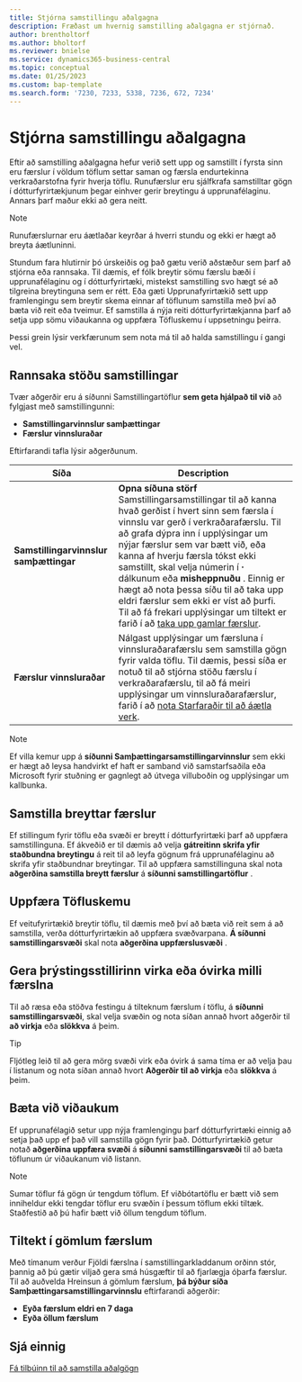 ```yaml
---
title: Stjórna samstillingu aðalgagna
description: Fræðast um hvernig samstilling aðalgagna er stjórnað.
author: brentholtorf
ms.author: bholtorf
ms.reviewer: bnielse
ms.service: dynamics365-business-central
ms.topic: conceptual
ms.date: 01/25/2023
ms.custom: bap-template
ms.search.form: '7230, 7233, 5338, 7236, 672, 7234'
---
```

# <a name="manage-master-data-synchronization"></a><a name="manage-master-data-synchronization"></a>Stjórna samstillingu aðalgagna

Eftir að samstilling aðalgagna hefur verið sett upp og samstillt í fyrsta sinn eru færslur í völdum töflum settar saman og færsla endurtekinna verkraðarstofna fyrir hverja töflu. Runufærslur eru sjálfkrafa samstilltar gögn í dótturfyrirtækjunum þegar einhver gerir breytingu á upprunafélaginu. Annars þarf maður ekki að gera neitt.

> [!NOTE]
> Runufærslurnar eru áætlaðar keyrðar á hverri stundu og ekki er hægt að breyta áætluninni.

Stundum fara hlutirnir þó úrskeiðis og það gætu verið aðstæður sem þarf að stjórna eða rannsaka. Til dæmis, ef fólk breytir sömu færslu bæði í upprunafélaginu og í dótturfyrirtæki, mistekst samstilling svo hægt sé að tilgreina breytinguna sem er rétt. Eða gæti Upprunafyrirtækið sett upp framlengingu sem breytir skema einnar af töflunum samstilla með því að bæta við reit eða tveimur. Ef samstilla á nýja reiti dótturfyrirtækjanna þarf að setja upp sömu viðaukanna og uppfæra Töfluskemu í uppsetningu þeirra.

Þessi grein lýsir verkfærunum sem nota má til að halda samstillingu í gangi vel.

## <a name="investigate-the-status-of-synchronization"></a><a name="investigate-the-status-of-synchronization"></a>Rannsaka stöðu samstillingar

Tvær aðgerðir eru á síðunni Samstillingartöflur  **sem geta hjálpað til við**  að fylgjast með samstillingunni:

* **Samstillingarvinnslur samþættingar**
* **Færslur vinnsluraðar**

Eftirfarandi tafla lýsir aðgerðunum.

|Síða  |Description  |
|---------|---------|
|**Samstillingarvinnslur samþættingar**     |  **Opna síðuna störf**  Samstillingarsamstillingar til að kanna hvað gerðist í hvert sinn sem færsla í vinnslu var gerð í verkraðarafærslu. Til að grafa dýpra inn í upplýsingar um nýjar færslur sem var bætt við, eða kanna af hverju færsla tókst ekki samstillt, skal velja númerin í  **·**  dálkunum eða  **misheppnuðu** . Einnig er hægt að nota þessa síðu til að taka upp eldri færslur sem ekki er víst að þurfi. Til að fá frekari upplýsingar um tiltekt er farið í að  [taka upp gamlar færslur](#clean-up-old-entries).        |
|**Færslur vinnsluraðar**     | Nálgast upplýsingar um færsluna í vinnsluraðarafærslu sem samstilla gögn fyrir valda töflu. Til dæmis, þessi síða er notuð til að stjórna stöðu færslu í verkraðarafærslu, til að fá meiri upplýsingar um vinnsluraðarafærslur, farið í að  [nota Starfaraðir til að áætla verk](admin-job-queues-schedule-tasks.md).     |

> [!NOTE]
> Ef villa kemur upp á  **síðunni Samþættingarsamstillingarvinnslur**  sem ekki er hægt að leysa handvirkt ef haft er samband við samstarfsaðila eða Microsoft fyrir stuðning er gagnlegt að útvega villuboðin og upplýsingar um kallbunka.

## <a name="synchronize-modified-records"></a><a name="synchronize-modified-records"></a>Samstilla breyttar færslur

Ef stillingum fyrir töflu eða svæði er breytt í dótturfyrirtæki þarf að uppfæra samstillinguna. Ef ákveðið er til dæmis að velja  **gátreitinn skrifa yfir staðbundna breytingu**  á reit til að leyfa gögnum frá upprunafélaginu að skrifa yfir staðbundnar breytingar. Til að uppfæra samstillinguna skal nota  **aðgerðina samstilla breytt færslur**  á  **síðunni samstillingartöflur** .

## <a name="update-table-schemas"></a><a name="update-table-schemas"></a>Uppfæra Töfluskemu

Ef veitufyrirtækið breytir töflu, til dæmis með því að bæta við reit sem á að samstilla, verða dótturfyrirtækin að uppfæra svæðvarpana.  **Á síðunni samstillingarsvæði**  skal nota  **aðgerðina uppfærslusvæði** . 

## <a name="enable-or-disable-couplings-between-records"></a><a name="enable-or-disable-couplings-between-records"></a>Gera þrýstingsstillirinn virka eða óvirka milli færslna

Til að ræsa eða stöðva festingu á tilteknum færslum í töflu, á  **síðunni samstillingarsvæði**, skal velja svæðin og nota síðan annað hvort aðgerðir til  **að virkja**  eða  **slökkva**  á þeim. 

> [!TIP]
> Fljótleg leið til að gera mörg svæði virk eða óvirk á sama tíma er að velja þau í listanum og nota síðan annað hvort  **Aðgerðir til að virkja**  eða  **slökkva**  á þeim.

## <a name="adding-extensions"></a><a name="adding-extensions"></a>Bæta við viðaukum

Ef upprunafélagið setur upp nýja framlengingu þarf dótturfyrirtæki einnig að setja það upp ef það vill samstilla gögn fyrir það. Dótturfyrirtækið getur notað  **aðgerðina uppfæra svæði**  á  **síðunni samstillingarsvæði**  til að bæta töflunum úr viðaukanum við listann.

> [!NOTE]
> Sumar töflur fá gögn úr tengdum töflum. Ef viðbótartöflu er bætt við sem inniheldur ekki tengdar töflur eru svæðin í þessum töflum ekki tiltæk. Staðfestið að þú hafir bætt við öllum tengdum töflum.

## <a name="clean-up-old-entries"></a><a name="clean-up-old-entries"></a>Tiltekt í gömlum færslum

Með tímanum verður Fjöldi færslna í samstillingarkladdanum orðinn stór, þannig að þú gætir viljað gera smá húsgæftir til að fjarlægja óþarfa færslur. Til að auðvelda Hreinsun á gömlum færslum,  **þá býður síða Samþættingarsamstillingarvinnslu**  eftirfarandi aðgerðir:

* **Eyða færslum eldri en 7 daga**
* **Eyða öllum færslum**

<!--
## <a name="recreate-a-deleted-job-queue-entry"></a><a name="recreate-a-deleted-job-queue-entry"></a>Recreate a deleted job queue entry

If the recurring job queue entry is deleted for a table, you can quickly recreate it. On the **Synchronization Tables** page, choose the **Use Default Synchronization Setup** action.
-->

## <a name="see-also"></a><a name="see-also"></a>Sjá einnig

[Fá tilbúinn til að samstilla aðalgögn](admin-set-up-data-sync.md)
